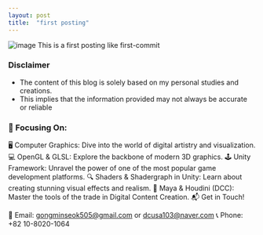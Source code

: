 ```yaml
---
layout: post
title:  "first posting"
---
```

  ![image](https://github.com/Mati-as/mati-as.github.io/assets/120005151/6dbb95b6-41fa-4dfc-a277-27ccbc7d1d0a)
This is a first posting like first-commit

### Disclaimer
- The content of this blog is solely based on my personal studies and creations.
- This implies that the information provided may not always be accurate or reliable

### 🌟 Focusing On:

🖥️ Computer Graphics: Dive into the world of digital artistry and visualization.
💻 OpenGL & GLSL: Explore the backbone of modern 3D graphics.
🕹️ Unity Framework: Unravel the power of one of the most popular game development platforms.
🔍 Shaders & Shadergraph in Unity: Learn about creating stunning visual effects and realism.
🎨 Maya & Houdini (DCC): Master the tools of the trade in Digital Content Creation.
📬 Get in Touch!

📧 Email: gongminseok505@gmail.com or dcusa103@naver.com
📞 Phone: +82 10-8020-1064

